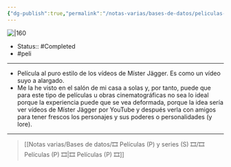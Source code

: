 ```yaml
---
{"dg-publish":true,"permalink":"/notas-varias/bases-de-datos/peliculas-p-y-series-s/p-jaegger-royale/"}
---
```



![|160](https://m.media-amazon.com/images/M/MV5BOGMyODNiZjktNTY5OC00MmNmLWI2NjgtNjc5NmY0NjFmMTlmXkEyXkFqcGdeQXVyNzIzNjk2Mjg@._V1_SX300.jpg)

- Status:: #Completed  
- #peli 

---

- Película al puro estilo de los vídeos de Míster Jägger. Es como un vídeo suyo a alargado.
- Me la he visto en el salón de mi casa a solas y, por tanto, puede que para este tipo de películas u obras cinematográficas no sea lo ideal porque la experiencia puede que se vea deformada, porque la idea sería ver vídeos de Míster Jägger por YouTube y después verla con amigos para tener frescos los personajes y sus poderes o personalidades (y lore). 

---

> [[Notas varias/Bases de datos/🎞️ Películas (P) y series (S) 🎞️/🎞️ Películas (P) 🎞️\|🎞️ Películas (P) 🎞️]]